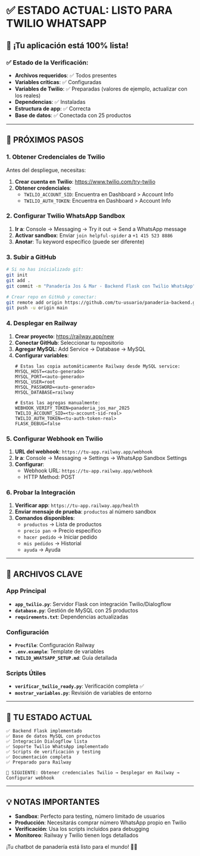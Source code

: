 # ✅ ESTADO ACTUAL: LISTO PARA TWILIO WHATSAPP

## 🎉 ¡Tu aplicación está 100% lista!

### ✅ Estado de la Verificación:
- **Archivos requeridos**: ✅ Todos presentes
- **Variables críticas**: ✅ Configuradas  
- **Variables de Twilio**: ✅ Preparadas (valores de ejemplo, actualizar con los reales)
- **Dependencias**: ✅ Instaladas
- **Estructura de app**: ✅ Correcta
- **Base de datos**: ✅ Conectada con 25 productos

---

## 🚀 PRÓXIMOS PASOS

### 1. Obtener Credenciales de Twilio
Antes del despliegue, necesitas:

1. **Crear cuenta en Twilio**: https://www.twilio.com/try-twilio
2. **Obtener credenciales**:
   - `TWILIO_ACCOUNT_SID`: Encuentra en Dashboard > Account Info
   - `TWILIO_AUTH_TOKEN`: Encuentra en Dashboard > Account Info

### 2. Configurar Twilio WhatsApp Sandbox
1. **Ir a**: Console → Messaging → Try it out → Send a WhatsApp message
2. **Activar sandbox**: Enviar `join helpful-spider` a `+1 415 523 8886`
3. **Anotar**: Tu keyword específico (puede ser diferente)

### 3. Subir a GitHub
```bash
# Si no has inicializado git:
git init
git add .
git commit -m "Panadería Jos & Mar - Backend Flask con Twilio WhatsApp"

# Crear repo en GitHub y conectar:
git remote add origin https://github.com/tu-usuario/panaderia-backend.git
git push -u origin main
```

### 4. Desplegar en Railway
1. **Crear proyecto**: https://railway.app/new
2. **Conectar GitHub**: Seleccionar tu repositorio
3. **Agregar MySQL**: Add Service → Database → MySQL
4. **Configurar variables**:
   ```
   # Estas las copia automáticamente Railway desde MySQL service:
   MYSQL_HOST=<auto-generado>
   MYSQL_PORT=<auto-generado>
   MYSQL_USER=root
   MYSQL_PASSWORD=<auto-generado>
   MYSQL_DATABASE=railway
   
   # Estas las agregas manualmente:
   WEBHOOK_VERIFY_TOKEN=panaderia_jos_mar_2025
   TWILIO_ACCOUNT_SID=<tu-account-sid-real>
   TWILIO_AUTH_TOKEN=<tu-auth-token-real>
   FLASK_DEBUG=false
   ```

### 5. Configurar Webhook en Twilio
1. **URL del webhook**: `https://tu-app.railway.app/webhook`
2. **Ir a**: Console → Messaging → Settings → WhatsApp Sandbox Settings
3. **Configurar**:
   - Webhook URL: `https://tu-app.railway.app/webhook`
   - HTTP Method: POST

### 6. Probar la Integración
1. **Verificar app**: `https://tu-app.railway.app/health`
2. **Enviar mensaje de prueba**: `productos` al número sandbox
3. **Comandos disponibles**:
   - `productos` → Lista de productos
   - `precio pan` → Precio específico
   - `hacer pedido` → Iniciar pedido
   - `mis pedidos` → Historial
   - `ayuda` → Ayuda

---

## 📁 ARCHIVOS CLAVE

### App Principal
- **`app_twilio.py`**: Servidor Flask con integración Twilio/Dialogflow
- **`database.py`**: Gestión de MySQL con 25 productos
- **`requirements.txt`**: Dependencias actualizadas

### Configuración
- **`Procfile`**: Configuración Railway
- **`.env.example`**: Template de variables
- **`TWILIO_WHATSAPP_SETUP.md`**: Guía detallada

### Scripts Útiles
- **`verificar_twilio_ready.py`**: Verificación completa ✅
- **`mostrar_variables.py`**: Revisión de variables de entorno

---

## 🎯 TU ESTADO ACTUAL

```
✅ Backend Flask implementado
✅ Base de datos MySQL con productos
✅ Integración Dialogflow lista
✅ Soporte Twilio WhatsApp implementado
✅ Scripts de verificación y testing
✅ Documentación completa
✅ Preparado para Railway

🔄 SIGUIENTE: Obtener credenciales Twilio → Desplegar en Railway → Configurar webhook
```

---

## 💡 NOTAS IMPORTANTES

- **Sandbox**: Perfecto para testing, número limitado de usuarios
- **Producción**: Necesitarás comprar número WhatsApp propio en Twilio
- **Verificación**: Usa los scripts incluidos para debugging
- **Monitoreo**: Railway y Twilio tienen logs detallados

¡Tu chatbot de panadería está listo para el mundo! 🍞📱
